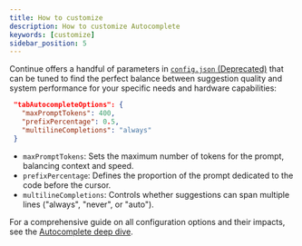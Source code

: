 ```yaml
---
title: How to customize
description: How to customize Autocomplete
keywords: [customize]
sidebar_position: 5
---
```


Continue offers a handful of parameters in [`config.json` (Deprecated)](../json-reference.md) that can be tuned to find the perfect balance between suggestion quality and system performance for your specific needs and hardware capabilities:

```json title="config.json (Deprecated)"
 "tabAutocompleteOptions": {
   "maxPromptTokens": 400,
   "prefixPercentage": 0.5,
   "multilineCompletions": "always"
 }
```

- `maxPromptTokens`: Sets the maximum number of tokens for the prompt, balancing context and speed.
- `prefixPercentage`: Defines the proportion of the prompt dedicated to the code before the cursor.
- `multilineCompletions`: Controls whether suggestions can span multiple lines ("always", "never", or "auto").

For a comprehensive guide on all configuration options and their impacts, see the [Autocomplete deep dive](../customize/deep-dives/autocomplete.mdx).
